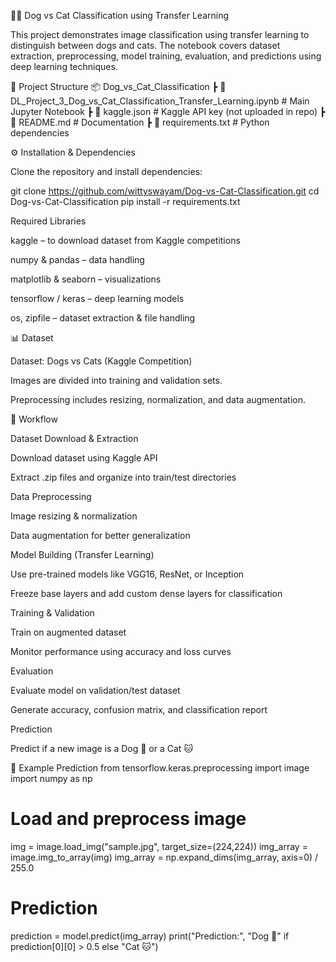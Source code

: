 🐶🐱 Dog vs Cat Classification using Transfer Learning

This project demonstrates image classification using transfer learning to distinguish between dogs and cats. The notebook covers dataset extraction, preprocessing, model training, evaluation, and predictions using deep learning techniques.

📂 Project Structure
📦 Dog_vs_Cat_Classification
 ┣ 📜 DL_Project_3_Dog_vs_Cat_Classification_Transfer_Learning.ipynb  # Main Jupyter Notebook
 ┣ 📜 kaggle.json                                                     # Kaggle API key (not uploaded in repo)
 ┣ 📜 README.md                                                       # Documentation
 ┣ 📜 requirements.txt                                                # Python dependencies

⚙️ Installation & Dependencies

Clone the repository and install dependencies:

git clone https://github.com/wittyswayam/Dog-vs-Cat-Classification.git
cd Dog-vs-Cat-Classification
pip install -r requirements.txt

Required Libraries

kaggle – to download dataset from Kaggle competitions

numpy & pandas – data handling

matplotlib & seaborn – visualizations

tensorflow / keras – deep learning models

os, zipfile – dataset extraction & file handling

📊 Dataset

Dataset: Dogs vs Cats (Kaggle Competition)

Images are divided into training and validation sets.

Preprocessing includes resizing, normalization, and data augmentation.

🚀 Workflow

Dataset Download & Extraction

Download dataset using Kaggle API

Extract .zip files and organize into train/test directories

Data Preprocessing

Image resizing & normalization

Data augmentation for better generalization

Model Building (Transfer Learning)

Use pre-trained models like VGG16, ResNet, or Inception

Freeze base layers and add custom dense layers for classification

Training & Validation

Train on augmented dataset

Monitor performance using accuracy and loss curves

Evaluation

Evaluate model on validation/test dataset

Generate accuracy, confusion matrix, and classification report

Prediction

Predict if a new image is a Dog 🐶 or a Cat 🐱

📌 Example Prediction
from tensorflow.keras.preprocessing import image
import numpy as np

# Load and preprocess image
img = image.load_img("sample.jpg", target_size=(224,224))
img_array = image.img_to_array(img)
img_array = np.expand_dims(img_array, axis=0) / 255.0

# Prediction
prediction = model.predict(img_array)
print("Prediction:", "Dog 🐶" if prediction[0][0] > 0.5 else "Cat 🐱")
